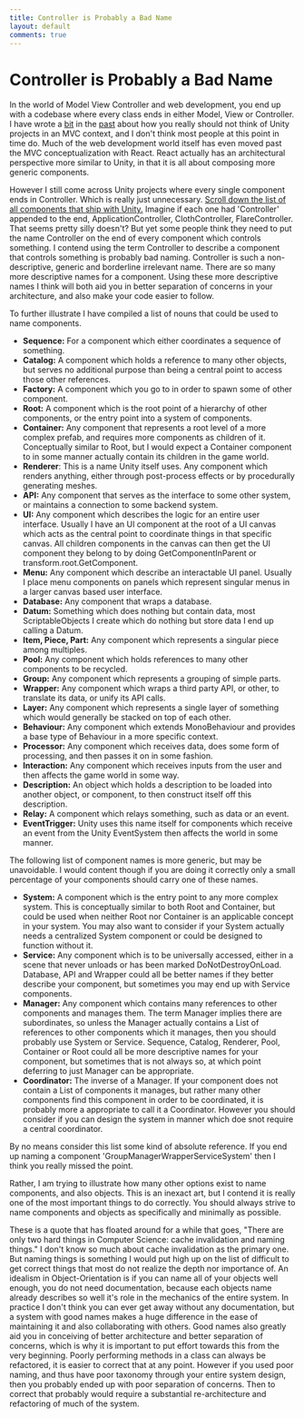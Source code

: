 ```yaml
---
title: Controller is Probably a Bad Name
layout: default
comments: true
---
```


# Controller is Probably a Bad Name

In the world of Model View Controller and web development, you end up with a codebase where every class ends in either Model, View or Controller. I have wrote a [bit](http://rygo6.github.io/2017/03/26/ECS-not-MVC.html) in the [past](http://rygo6.github.io/2016/08/21/Forget-About-MVC-In-Unity.html) about how you really should not think of Unity projects in an MVC context, and I don't think most people at this point in time do. Much of the web development world itself has even moved past the MVC conceptualization with React. React actually has an architectural perspective more similar to Unity, in that it is all about composing more generic components.

 However I still come across Unity projects where every single component ends in Controller. Which is really just unnecessary. [Scroll down the list of all components that ship with Unity.](https://docs.unity3d.com/ScriptReference/Application.html) Imagine if each one had 'Controller' appended to the end, ApplicationController, ClothController, FlareController. That seems pretty silly doesn't? But yet some people think they need to put the name Controller on the end of every component which controls something. I contend using the term Controller to describe a component that controls something is probably bad naming. Controller is such a non-descriptive, generic and borderline irrelevant name. There are so many more descriptive names for a component. Using these more descriptive names I think will both aid you in better separation of concerns in your architecture, and also make your code easier to follow.

To further illustrate I have compiled a list of nouns that could be used to name components.

- __Sequence:__ For a component which either coordinates a sequence of something.
- __Catalog:__ A component which holds a reference to many other objects, but serves no additional purpose than being a central point to access those other references.
- __Factory:__ A component which you go to in order to spawn some of other component.
- __Root:__ A component which is the root point of a hierarchy of other components, or the entry point into a system of components.
- __Container:__ Any component that represents a root level of a more complex prefab, and requires more components as children of it. Conceptually similar to Root, but I would expect a Container component to in some manner actually contain its children in the game world.
- __Renderer__: This is a name Unity itself uses. Any component which renders anything, either through post-process effects or by procedurally generating meshes.
- __API:__ Any component that serves as the interface to some other system, or maintains a connection to some backend system.
- __UI:__ Any component which describes the logic for an entire user interface. Usually I have an UI component at the root of a UI canvas which acts as the central point to coordinate things in that specific canvas. All children components in the canvas can then get the UI component they belong to by doing GetComponentInParent or transform.root.GetComponent.
- __Menu:__ Any component which describe an interactable UI panel. Usually I place menu components on panels which represent singular menus in a larger canvas based user interface.
- __Database:__ Any component that wraps a database.
- __Datum:__ Something which does nothing but contain data, most ScriptableObjects I create which do nothing but store data I end up calling a Datum.
- __Item, Piece, Part:__ Any component which represents a singular piece among multiples.
- __Pool:__ Any component which holds references to many other components to be recycled.
- __Group:__ Any component which represents a grouping of simple parts.
- __Wrapper:__ Any component which wraps a third party API, or other, to translate its data, or unify its API calls.
- __Layer:__ Any component which represents a single layer of something which would generally be stacked on top of each other.
- __Behaviour:__ Any component which extends MonoBehaviour and provides a base type of Behaviour in a more specific context.
- __Processor:__ Any component which receives data, does some form of processing, and then passes it on in some fashion.
- __Interaction:__ Any component which receives inputs from the user and then affects the game world in some way.
- __Description:__ An object which holds a description to be loaded into another object, or component, to then construct itself off this description.
- __Relay:__ A component which relays something, such as data or an event.
- __EventTrigger:__ Unity uses this name itself for components which receive an event from the Unity EventSystem then affects the world in some manner.

The following list of component names is more generic, but may be unavoidable. I would content though if you are doing it correctly only a small percentage of your components should carry one of these names.

- __System:__ A component which is the entry point to any more complex system. This is conceptually similar to both Root and Container, but could be used when neither Root nor Container is an applicable concept in your system. You may also want to consider if your System actually needs a centralized System component or could be designed to function without it.
- __Service:__ Any component which is to be universally accessed, either in a scene that never unloads or has been marked DoNotDestroyOnLoad. Database, API and Wrapper could all be better names if they better describe your component, but sometimes you may end up with Service components.
- __Manager:__ Any component which contains many references to other components and manages them. The term Manager implies there are subordinates, so unless the Manager actually contains a List of references to other components which it manages, then you should probably use System or Service. Sequence, Catalog, Renderer, Pool, Container or Root could all be more descriptive names for your component, but sometimes that is not always so, at which point deferring to just Manager can be appropriate.
- __Coordinator:__ The inverse of a Manager. If your component does not contain a List of components it manages, but rather many other components find this component in order to be coordinated, it is probably more a appropriate to call it a Coordinator. However you should consider if you can design the system in manner which doe snot require a central coordinator.

By no means consider this list some kind of absolute reference. If you end up naming a component 'GroupManagerWrapperServiceSystem' then I think you really missed the point.

Rather, I am trying to illustrate how many other options exist to name components, and also objects. This is an inexact art, but I contend it is really one of the most important things to do correctly. You should always strive to name components and objects as specifically and minimally as possible.

These is a quote that has floated around for a while that goes, "There are only two hard things in Computer Science: cache invalidation and naming things." I don't know so much about cache invalidation as the primary one. But naming things is something I would put high up on the list of difficult to get correct things that most do not realize the depth nor importance of. An idealism in Object-Orientation is if you can name all of your objects well enough, you do not need documentation, because each objects name already describes so well it's role in the mechanics of the entire system. In practice I don't think you can ever get away without any documentation, but a system with good names makes a huge difference in the ease of maintaining it and also collaborating with others. Good names also greatly aid you in conceiving of better architecture and better separation of concerns, which is why it is important to put effort towards this from the very beginning. Poorly performing methods in a class can always be refactored, it is easier to correct that at any point. However if you used poor naming, and thus have poor taxonomy through your entire system design, then you probably ended up with poor separation of concerns. Then to correct that probably would require a substantial re-architecture and refactoring of much of the system.

